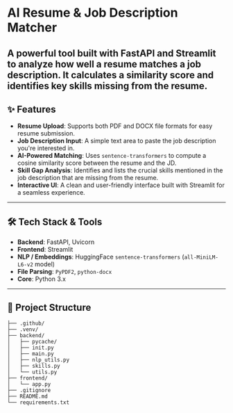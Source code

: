 #  AI Resume & Job Description Matcher

A powerful tool built with FastAPI and Streamlit to analyze how well a resume matches a job description. It calculates a similarity score and identifies key skills missing from the resume.
---

## ✨ Features

* **Resume Upload**: Supports both PDF and DOCX file formats for easy resume submission.
* **Job Description Input**: A simple text area to paste the job description you're interested in.
* **AI-Powered Matching**: Uses `sentence-transformers` to compute a cosine similarity score between the resume and the JD.
* **Skill Gap Analysis**: Identifies and lists the crucial skills mentioned in the job description that are missing from the resume.
* **Interactive UI**: A clean and user-friendly interface built with Streamlit for a seamless experience.

---

## 🛠️ Tech Stack & Tools

* **Backend**: FastAPI, Uvicorn
* **Frontend**: Streamlit
* **NLP / Embeddings**: HuggingFace `sentence-transformers` (`all-MiniLM-L6-v2` model)
* **File Parsing**: `PyPDF2`, `python-docx`
* **Core**: Python 3.x

---

## 📂 Project Structure
    ├── .github/
    ├── .venv/
    ├── backend/
    │   ├── pycache/
    │   ├── init.py
    │   ├── main.py
    │   ├── nlp_utils.py
    │   ├── skills.py
    │   └── utils.py
    ├── frontend/
    │   └── app.py
    ├── .gitignore
    ├── README.md
    └── requirements.txt
